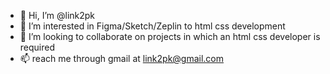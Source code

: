 - 👋 Hi, I’m @link2pk
- 👀 I’m interested in Figma/Sketch/Zeplin to html css development
- 💞️ I’m looking to collaborate on projects in which an html css developer is required
- 📫 reach me through gmail at link2pk@gmail.com

<!---
- 🌱 I’m currently learning ...
link2pk/link2pk is a ✨ special ✨ repository because its `README.md` (this file) appears on your GitHub profile.
You can click the Preview link to take a look at your changes.
--->
